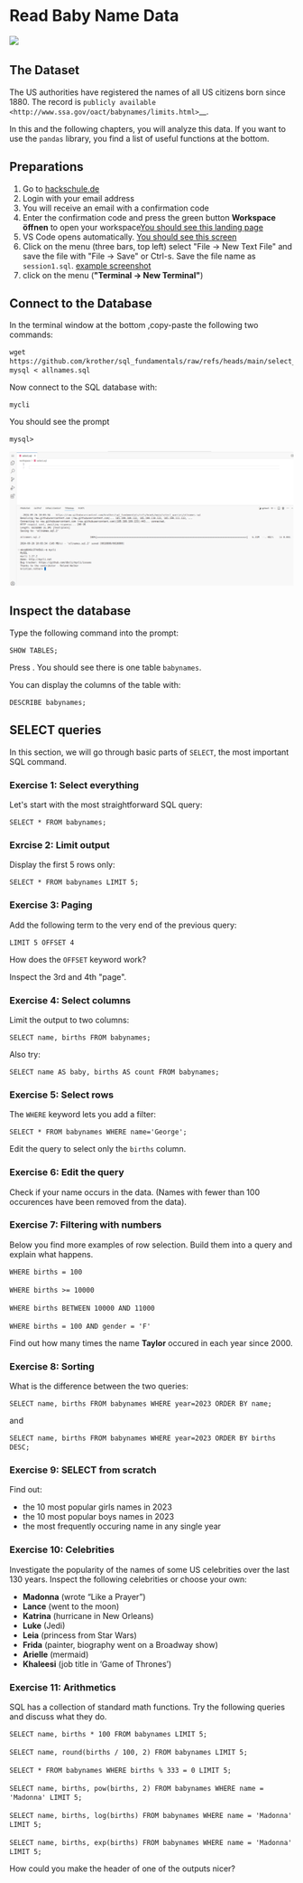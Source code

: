 
# Read Baby Name Data

![](../Images/babies.png)

## The Dataset

The US authorities have registered the names of all US citizens born
since 1880. The record is `publicly available <http://www.ssa.gov/oact/babynames/limits.html>`__.

In this and the following chapters, you will analyze this data.
If you want to use the ``pandas`` library, you find a list of useful
functions at the bottom.

## Preparations

1. Go to [hackschule.de]( https://workspace.hackschule.de/) 
2. Login with your email address
3. You will receive an email with a confirmation code 
4. Enter the confirmation code and press the green button **Workspace öffnen** to open your workspace[You should see this landing page](../Images/Landing%20screen.png)
6. VS Code opens automatically. [You should see this screen](../Images/VScode%20screen.png)
7. Click on the menu (three bars, top left) select "File -> New Text File" and save the file with "File -> Save" or Ctrl-s. Save the file name as `session1.sql`. [example screenshot](../Images/NewTextFile.png)
8. click on the menu (**"Terminal -> New Terminal"**)

## Connect to the Database

In the terminal window at the bottom ,copy-paste the following two commands:

    wget https://github.com/krother/sql_fundamentals/raw/refs/heads/main/select_queries/allnames.sql
    mysql < allnames.sql

Now connect to the SQL database with:

    mycli

You should see the prompt

    mysql>

![](preparations_done.png)


## Inspect the database

Type the following command into the prompt:

    SHOW TABLES;

Press <Enter>. You should see there is one table `babynames`.

You can display the columns of the table with:

    DESCRIBE babynames;

## SELECT queries

In this section, we will go through basic parts of `SELECT`, the most important SQL command.

### Exercise 1: Select everything

Let's start with the most straightforward SQL query:

    SELECT * FROM babynames;

### Exrcise 2: Limit output

Display the first 5 rows only:

    SELECT * FROM babynames LIMIT 5;

### Exercise 3: Paging

Add the following term to the very end of the previous query:

    LIMIT 5 OFFSET 4

How does the `OFFSET` keyword work?

Inspect the 3rd and 4th "page".

### Exercise 4: Select columns

Limit the output to two columns:

    SELECT name, births FROM babynames;

Also try:

    SELECT name AS baby, births AS count FROM babynames;

### Exercise 5: Select rows

The `WHERE` keyword lets you add a filter:

    SELECT * FROM babynames WHERE name='George';

Edit the query to select only the `births` column.

### Exercise 6: Edit the query

Check if your name occurs in the data.
(Names with fewer than 100 occurences have been removed from the data).

### Exercise 7: Filtering with numbers

Below you find more examples of row selection.
Build them into a query and explain what happens.

    WHERE births = 100

    WHERE births >= 10000

    WHERE births BETWEEN 10000 AND 11000

    WHERE births = 100 AND gender = 'F'

Find out how many times the name **Taylor** occured in each year since 2000.

### Exercise 8: Sorting

What is the difference between the two queries:

    SELECT name, births FROM babynames WHERE year=2023 ORDER BY name;

and

    SELECT name, births FROM babynames WHERE year=2023 ORDER BY births DESC;

### Exercise 9: SELECT from scratch

Find out:

- the 10 most popular girls names in 2023
- the 10 most popular boys names in 2023
- the most frequently occuring name in any single year


### Exercise 10: Celebrities

Investigate the popularity of the names of some US celebrities over the last 130 years.
Inspect the following celebrities or choose your own:

* **Madonna** (wrote “Like a Prayer”)
* **Lance** (went to the moon)
* **Katrina** (hurricane in New Orleans)
* **Luke** (Jedi)
* **Leia** (princess from Star Wars)
* **Frida** (painter, biography went on a Broadway show)
* **Arielle** (mermaid)
* **Khaleesi** (job title in ‘Game of Thrones’)


### Exercise 11: Arithmetics

SQL has a collection of standard math functions.
Try the following queries and discuss what they do.

    SELECT name, births * 100 FROM babynames LIMIT 5;
    
    SELECT name, round(births / 100, 2) FROM babynames LIMIT 5;
    
    SELECT * FROM babynames WHERE births % 333 = 0 LIMIT 5;
    
    SELECT name, births, pow(births, 2) FROM babynames WHERE name = 'Madonna' LIMIT 5;

    SELECT name, births, log(births) FROM babynames WHERE name = 'Madonna' LIMIT 5;
    
    SELECT name, births, exp(births) FROM babynames WHERE name = 'Madonna' LIMIT 5;

How could you make the header of one of the outputs nicer?
